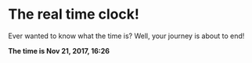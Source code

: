 # The real time clock!

Ever wanted to know what the time is? Well, your journey is about to end!

**The time is Nov 21, 2017, 16:26**